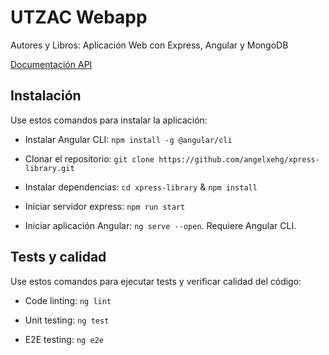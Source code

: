 # UTZAC Webapp

Autores y Libros: Aplicación Web con Express, Angular y MongoDB

[Documentación API](https://angelxehg.github.io/xpress-library-api/)

## Instalación

Use estos comandos para instalar la aplicación:

- Instalar Angular CLI: `npm install -g @angular/cli`

- Clonar el repositorio: `git clone https://github.com/angelxehg/xpress-library.git`

- Instalar dependencias: `cd xpress-library` & `npm install`

- Iniciar servidor express: `npm run start`

- Iniciar aplicación Angular: `ng serve --open`. Requiere Angular CLI.

## Tests y calidad

Use estos comandos para ejecutar tests y verificar calidad del código:

- Code linting: `ng lint`

- Unit testing: `ng test`

- E2E testing: `ng e2e`
